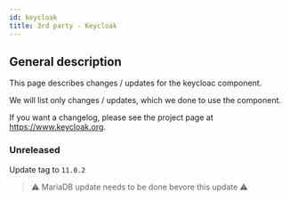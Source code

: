 ```yaml
---
id: keycloak
title: 3rd party - Keycloak
---
```


## General description

This page describes changes / updates for the keycloac component.

We will list only changes / updates, which we done to use the component.

If you want a changelog, please see the project page at https://www.keycloak.org.

### Unreleased

Update tag to `11.0.2`
> ⚠ MariaDB update needs to be done bevore this update ⚠️